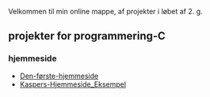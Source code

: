 Velkommen til min online mappe, af projekter i løbet af 2. g.



## projekter for programmering-C

### hjemmeside

- [Den-første-hjemmeside](test/Forside.html) 
- [Kaspers-Hjemmeside_Eksempel](https://kragh03.github.io)
